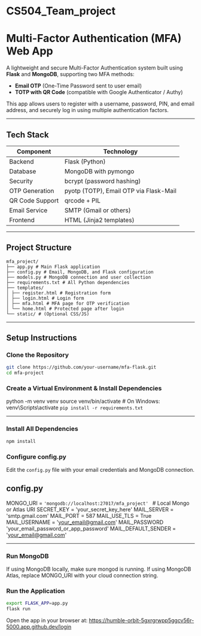 # CS504_Team_project

# Multi-Factor Authentication (MFA) Web App
 
A lightweight and secure Multi-Factor Authentication system built using **Flask** and **MongoDB**, supporting two MFA methods:
 
- **Email OTP** (One-Time Password sent to user email)
- **TOTP with QR Code** (compatible with Google Authenticator / Authy)
 
This app allows users to register with a username, password, PIN, and email address, and securely log in using multiple authentication factors.
 
---
 
## Tech Stack
 
| Component         | Technology                           |
|------------------|---------------------------------------|
| Backend           | Flask (Python)                        |
| Database          | MongoDB with pymongo                  |
| Security          | bcrypt (password hashing)             |
| OTP Generation    | pyotp (TOTP), Email OTP via Flask-Mail|
| QR Code Support   | qrcode + PIL                          |
| Email Service     | SMTP (Gmail or others)                |
| Frontend          | HTML (Jinja2 templates)               |
 
---
 
## Project Structure
```
mfa_project/
├── app.py # Main Flask application
├── config.py # Email, MongoDB, and Flask configuration
├── models.py # MongoDB connection and user collection
├── requirements.txt # All Python dependencies
├── templates/
│ ├── register.html # Registration form
│ ├── login.html # Login form
│ ├── mfa.html # MFA page for OTP verification
│ └── home.html # Protected page after login
└── static/ # (Optional CSS/JS)
 ```
 
---
 
## Setup Instructions
 
### Clone the Repository
 
```bash
git clone https://github.com/your-username/mfa-flask.git
cd mfa-project
```
 
### Create a Virtual Environment & Install Dependencies

python -m venv venv
source venv/bin/activate          # On Windows: venv\Scripts\activate
```pip install -r requirements.txt```

---
### Install All Dependencies 
```sh
npm install
```

### Configure config.py
Edit the `config.py` file with your email credentials and MongoDB connection.

## config.py

MONGO_URI = `'mongodb://localhost:27017/mfa_project' ` # Local Mongo or Atlas URI
SECRET_KEY = 'your_secret_key_here'
MAIL_SERVER = 'smtp.gmail.com'
MAIL_PORT = 587
MAIL_USE_TLS = True
MAIL_USERNAME = 'your_email@gmail.com'
MAIL_PASSWORD 'your_email_password_or_app_password'
MAIL_DEFAULT_SENDER = 'your_email@gmail.com' 

---

### Run MongoDB

If using MongoDB locally, make sure mongod is running.
If using MongoDB Atlas, replace MONGO_URI with your cloud connection string.

### Run the Application

```sh
export FLASK_APP=app.py
flask run
```

Open the app in your browser at:
https://humble-orbit-5gxrgrwpp5ggcv56r-5000.app.github.dev/login
 